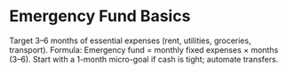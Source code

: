 # Emergency Fund Basics
Target 3–6 months of essential expenses (rent, utilities, groceries, transport).
Formula: Emergency fund = monthly fixed expenses × months (3–6).
Start with a 1-month micro-goal if cash is tight; automate transfers.
